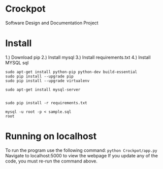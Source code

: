 # Crockpot
Software Design and Documentation Project




# Install
1.) Download pip
2.) Install mysql
3.) Install requirements.txt
4.) Install MYSQL sql 
  ```
  sudo apt-get install python-pip python-dev build-essential
  sudo pip install --upgrade pip
  sudo pip install --upgrade virtualenv

  sudo apt-get install mysql-server


  sudo pip install -r requirements.txt

  mysql -u root -p < sample.sql
  root
  ```



# Running on localhost
To run the program use the following command: `python Crockpot/app.py`
Navigate to localhost:5000 to view the webpage
If you update any of the code, you must re-run the command above.

